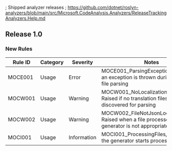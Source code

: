 ﻿; Shipped analyzer releases
; https://github.com/dotnet/roslyn-analyzers/blob/main/src/Microsoft.CodeAnalysis.Analyzers/ReleaseTrackingAnalyzers.Help.md

## Release 1.0

### New Rules

| Rule ID | Category | Severity    | Notes                                                                                             |
|---------|----------|-------------|---------------------------------------------------------------------------------------------------|
| MOCE001 | Usage    | Error       | MOCE001_ParsingException, Raised if an exception is thrown during translation file parsing        |
| MOCW001 | Usage    | Warning     | MOCW001_NoLocalizationFilesDetected, Raised if no translation files are discovered for parsing    |
| MOCW002 | Usage    | Warning     | MOCW002_FileNotJsonLocalization, Raised when a file processed by the generator is not appropriate |
| MOCI001 | Usage    | Information | MOCI001_ProcessingFiles, Raised when the generator starts processing files                        |
